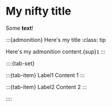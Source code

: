 # My nifty title

Some **text**!

:::{admonition} Here's my title
:class: tip

Here's my admonition content.{sup}`1`
:::


::::{tab-set}

:::{tab-item} Label1
Content 1
:::

:::{tab-item} Label2
Content 2
:::

::::